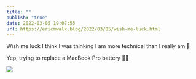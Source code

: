 ```yaml
---
title: ""
publish: "true"
date: 2022-03-05 19:07:55
url: https://ericmwalk.blog/2022/03/05/wish-me-luck.html
---
```


Wish me luck I think I was thinking I am more technical than I really am 😬

Yep, trying to replace a MacBook Pro battery 🤦‍♂️



![](https://ericmwalk.blog/uploads/2022/b1587c8f8d.jpg)